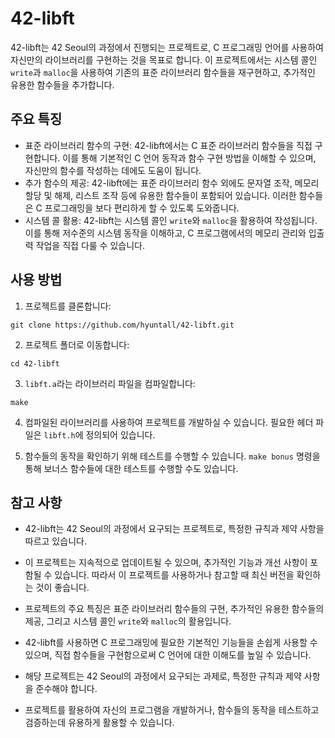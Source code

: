 # 42-libft

42-libft는 42 Seoul의 과정에서 진행되는 프로젝트로, C 프로그래밍 언어를 사용하여 자신만의 라이브러리를 구현하는 것을 목표로 합니다. 이 프로젝트에서는 시스템 콜인 `write`과 `malloc`을 사용하여 기존의 표준 라이브러리 함수들을 재구현하고, 추가적인 유용한 함수들을 추가합니다.

## 주요 특징

- 표준 라이브러리 함수의 구현: 42-libft에서는 C 표준 라이브러리 함수들을 직접 구현합니다. 이를 통해 기본적인 C 언어 동작과 함수 구현 방법을 이해할 수 있으며, 자신만의 함수를 작성하는 데에도 도움이 됩니다.
- 추가 함수의 제공: 42-libft에는 표준 라이브러리 함수 외에도 문자열 조작, 메모리 할당 및 해제, 리스트 조작 등에 유용한 함수들이 포함되어 있습니다. 이러한 함수들은 C 프로그래밍을 보다 편리하게 할 수 있도록 도와줍니다.
- 시스템 콜 활용: 42-libft는 시스템 콜인 `write`와 `malloc`을 활용하여 작성됩니다. 이를 통해 저수준의 시스템 동작을 이해하고, C 프로그램에서의 메모리 관리와 입출력 작업을 직접 다룰 수 있습니다.

## 사용 방법

1. 프로젝트를 클론합니다:

```shell
git clone https://github.com/hyuntall/42-libft.git
```

2. 프로젝트 폴더로 이동합니다:

```shell
cd 42-libft
```

3. `libft.a`라는 라이브러리 파일을 컴파일합니다:

```shell
make
```

4. 컴파일된 라이브러리를 사용하여 프로젝트를 개발하실 수 있습니다. 필요한 헤더 파일은 `libft.h`에 정의되어 있습니다.

5. 함수들의 동작을 확인하기 위해 테스트를 수행할 수 있습니다. `make bonus` 명령을 통해 보너스 함수들에 대한 테스트를 수행할 수도 있습니다.

## 참고 사항

- 42-libft는 42 Seoul의 과정에서 요구되는 프로젝트로, 특정한 규칙과 제약 사항을 따르고 있습니다.
- 이 프로젝트는 지속적으로 업데이트될 수 있으며, 추가적인 기능과 개선 사항이 포함될 수 있습니다. 따라서 이 프로젝트를 사용하거나 참고할 때 최신 버전을 확인하는 것이 좋습니다.

- 프로젝트의 주요 특징은 표준 라이브러리 함수들의 구현, 추가적인 유용한 함수들의 제공, 그리고 시스템 콜인 `write`와 `malloc`의 활용입니다.
- 42-libft를 사용하면 C 프로그래밍에 필요한 기본적인 기능들을 손쉽게 사용할 수 있으며, 직접 함수들을 구현함으로써 C 언어에 대한 이해도를 높일 수 있습니다.
- 해당 프로젝트는 42 Seoul의 과정에서 요구되는 과제로, 특정한 규칙과 제약 사항을 준수해야 합니다.
- 프로젝트를 활용하여 자신의 프로그램을 개발하거나, 함수들의 동작을 테스트하고 검증하는데 유용하게 활용할 수 있습니다.
